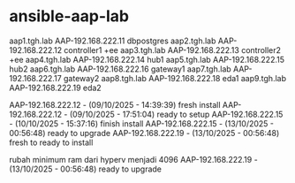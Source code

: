 # ansible-aap-lab

aap1.tgh.lab  AAP-192.168.222.11  dbpostgres
aap2.tgh.lab  AAP-192.168.222.12  controller1 +ee
aap3.tgh.lab  AAP-192.168.222.13  controller2 +ee
aap4.tgh.lab  AAP-192.168.222.14  hub1
aap5.tgh.lab  AAP-192.168.222.15  hub2
aap6.tgh.lab  AAP-192.168.222.16  gateway1
aap7.tgh.lab  AAP-192.168.222.17  gateway2
aap8.tgh.lab  AAP-192.168.222.18  eda1
aap9.tgh.lab  AAP-192.168.222.19  eda2


AAP-192.168.222.12 - (09/10/2025 - 14:39:39)    fresh install
AAP-192.168.222.12 - (09/10/2025 - 17:51:04)    ready to setup 
AAP-192.168.222.15 - (10/10/2025 - 15:37:16)    finish install
AAP-192.168.222.15 - (13/10/2025 - 00:56:48)    ready to upgrade
AAP-192.168.222.19 - (13/10/2025 - 00:56:48)    fresh to ready to install

rubah minimum ram dari hyperv menjadi 4096
AAP-192.168.222.19 - (13/10/2025 - 00:56:48)    ready to upgrade